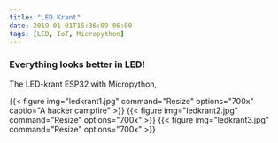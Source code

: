 ```yaml
---
title: "LED Krant"
date: 2019-01-01T15:36:09-06:00
tags: [LED, IoT, Micropython]
---
```


### Everything looks better in LED!

The LED-krant 
ESP32 with Micropython, 

{{< figure img="ledkrant1.jpg" command="Resize" options="700x" captio="A hacker campfire" >}}
{{< figure img="ledkrant2.jpg" command="Resize" options="700x" >}}
{{< figure img="ledkrant3.jpg" command="Resize" options="700x" >}}
